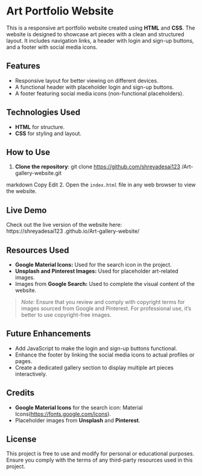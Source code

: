 # Art Portfolio Website

This is a responsive art portfolio website created using **HTML** and **CSS**. The website is designed to showcase art pieces with a clean and structured layout. It includes navigation links, a header with login and sign-up buttons, and a footer with social media icons.

## Features
- Responsive layout for better viewing on different devices.
- A functional header with placeholder login and sign-up buttons.
- A footer featuring social media icons (non-functional placeholders).

## Technologies Used
- **HTML** for structure.
- **CSS** for styling and layout.

## How to Use
1. **Clone the repository**:
git clone https://github.com/shreyadesai123
/Art-gallery-website.git

markdown
Copy
Edit
2. Open the `index.html` file in any web browser to view the website.

## Live Demo
Check out the live version of the website here:  
https://shreyadesai123
.github.io/Art-gallery-website/

## Resources Used
- **Google Material Icons:** Used for the search icon in the project.  
- **Unsplash and Pinterest Images:** Used for placeholder art-related images.  
- Images from **Google Search:** Used to complete the visual content of the website.  
> *Note:* Ensure that you review and comply with copyright terms for images sourced from Google and Pinterest. For professional use, it’s better to use copyright-free images.

## Future Enhancements
- Add JavaScript to make the login and sign-up buttons functional.
- Enhance the footer by linking the social media icons to actual profiles or pages.
- Create a dedicated gallery section to display multiple art pieces interactively.

## Credits
- **Google Material Icons** for the search icon: Material Icons(https://fonts.google.com/icons).  
- Placeholder images from **Unsplash** and **Pinterest**.

## License
This project is free to use and modify for personal or educational purposes. Ensure you comply with the terms of any third-party resources used in this project.
